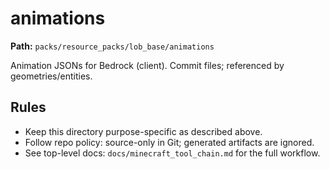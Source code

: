 # animations

**Path:** `packs/resource_packs/lob_base/animations`

Animation JSONs for Bedrock (client). Commit files; referenced by geometries/entities.

## Rules
- Keep this directory purpose-specific as described above.
- Follow repo policy: source-only in Git; generated artifacts are ignored.
- See top-level docs: `docs/minecraft_tool_chain.md` for the full workflow.
